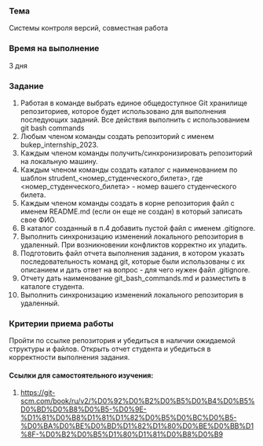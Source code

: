 ### Тема
Системы контроля версий, совместная работа

### Время на выполнение
3 дня

### Задание
1. Работая в команде выбрать единое общедоступное Git хранилище репозиториев, которое будет использовано для выполнения последующих заданий. Все действия выполнить с использованием git bash commands
2. Любым членом команды создать репозиторий с именем bukep_internship_2023. 
3. Каждым членом команды получить/синхронизировать репозиторий на локальную машину.
4. Каждым членом команды создать каталог с наименованием по шаблон strudent_<номер_студенческого_билета>, где <номер_студенческого_билета> - номер вашего студенческого билета.
5. Каждым членом команды создать в корне репозитория файл с именем README.md (если он еще не создан) в который записать свое ФИО.
6. В каталог созданный в п.4 добавить пустой файл с именем .gitignore.
7. Выполнить синхронизацию изменений локального репозитория в удаленный. При возникновении конфликтов корректно их уладить.
8. Подготовить файл отчета выполнения задания, в котором указать последовательность команд git, которые были использованы с их описанием и дать ответ на вопрос - для чего нужен файл .gitignore.
9. Отчету дать наименование git_bash_commands.md и разместить в каталоге студента.
10. Выполнить синхронизацию изменений локального репозитория в удаленный.

### Критерии приема работы
Пройти по ссылке репозитория и убедиться в наличии ожидаемой структуры и файлов. Открыть отчет студента и убедиться в корректности выполнения задания. 

#### Ссылки для самостоятельного изучения:
1. https://git-scm.com/book/ru/v2/%D0%92%D0%B2%D0%B5%D0%B4%D0%B5%D0%BD%D0%B8%D0%B5-%D0%9E-%D1%81%D0%B8%D1%81%D1%82%D0%B5%D0%BC%D0%B5-%D0%BA%D0%BE%D0%BD%D1%82%D1%80%D0%BE%D0%BB%D1%8F-%D0%B2%D0%B5%D1%80%D1%81%D0%B8%D0%B9